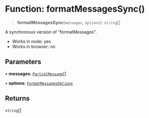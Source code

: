 # Function: formatMessagesSync()

> **formatMessagesSync**(`messages`, `options`): `string`[]

A synchronous version of "formatMessages".

- Works in node: yes
- Works in browser: no

## Parameters

• **messages**: [`PartialMessage`](../interfaces/PartialMessage.md)[]

• **options**: [`FormatMessagesOptions`](../interfaces/FormatMessagesOptions.md)

## Returns

`string`[]
